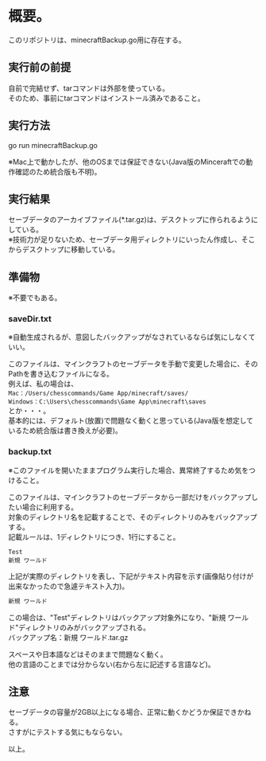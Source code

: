 <!-- vim:set ts=4 sts=4 sw=4 tw=0: -->

# 概要。
このリポジトリは、minecraftBackup.go用に存在する。

## 実行前の前提
自前で完結せず、tarコマンドは外部を使っている。  
そのため、事前にtarコマンドはインストール済みであること。

## 実行方法
go run minecraftBackup.go

※Mac上で動かしたが、他のOSまでは保証できない(Java版のMinceraftでの動作確認のため統合版も不明)。

## 実行結果
セーブデータのアーカイブファイル(*.tar.gz)は、デスクトップに作られるようにしている。  
※技術力が足りないため、セーブデータ用ディレクトリにいったん作成し、そこからデスクトップに移動している。

## 準備物
※不要でもある。

### saveDir.txt
※自動生成されるが、意図したバックアップがなされているならば気にしなくていい。

このファイルは、マインクラフトのセーブデータを手動で変更した場合に、そのPathを書き込むファイルになる。  
例えば、私の場合は、  
`Mac：/Users/chesscommands/Game App/minecraft/saves/`  
`Windows：C:\Users\chesscommands\Game App\minecraft\saves`  
とか・・・。  
基本的には、デフォルト(放置)で問題なく動くと思っている(Java版を想定しているため統合版は書き換えが必要)。

### backup.txt
※このファイルを開いたままプログラム実行した場合、異常終了するため気をつけること。

このファイルは、マインクラフトのセーブデータから一部だけをバックアップしたい場合に利用する。  
対象のディレクトリ名を記載することで、そのディレクトリのみをバックアップする。  
記載ルールは、1ディレクトリにつき、1行にすること。  

```bash:ディレクトリ
Test
新規 ワールド
```

上記が実際のディレクトリを表し、下記がテキスト内容を示す(画像貼り付けが出来なかったので急遽テキスト入力)。

```txt:backup.txt
新規 ワールド
```

この場合は、"Test"ディレクトリはバックアップ対象外になり、"新規 ワールド"ディレクトリのみがバックアップされる。  
バックアップ名：新規 ワールド.tar.gz

スペースや日本語などはそのままで問題なく動く。  
他の言語のことまでは分からない(右から左に記述する言語など)。

## 注意
セーブデータの容量が2GB以上になる場合、正常に動くかどうか保証できかねる。  
さすがにテストする気にもならない。

以上。
